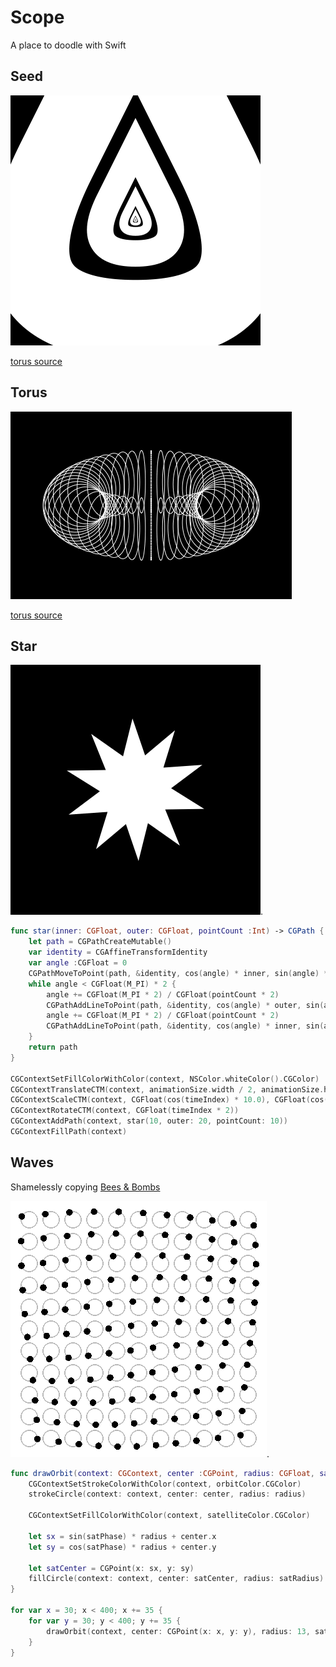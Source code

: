 # Scope

A place to doodle with Swift

## Seed

![](https://github.com/fcanas/Scope/blob/master/Seed/Seed.gif?raw=true)

[torus source](https://github.com/fcanas/Scope/blob/master/Seed/SeedView.swift)

## Torus
![](https://github.com/fcanas/Scope/blob/master/Torus/Torus.gif?raw=true)

[torus source](https://github.com/fcanas/Scope/blob/master/Torus/TorusView.swift)

## Star
![](https://github.com/fcanas/Scope/blob/master/Star/Star.gif?raw=true).

```swift
func star(inner: CGFloat, outer: CGFloat, pointCount :Int) -> CGPath {
    let path = CGPathCreateMutable()
    var identity = CGAffineTransformIdentity
    var angle :CGFloat = 0
    CGPathMoveToPoint(path, &identity, cos(angle) * inner, sin(angle) * inner)
    while angle < CGFloat(M_PI) * 2 {
        angle += CGFloat(M_PI * 2) / CGFloat(pointCount * 2)
        CGPathAddLineToPoint(path, &identity, cos(angle) * outer, sin(angle) * outer)
        angle += CGFloat(M_PI * 2) / CGFloat(pointCount * 2)
        CGPathAddLineToPoint(path, &identity, cos(angle) * inner, sin(angle) * inner)
    }
    return path
}

CGContextSetFillColorWithColor(context, NSColor.whiteColor().CGColor)
CGContextTranslateCTM(context, animationSize.width / 2, animationSize.height / 2)
CGContextScaleCTM(context, CGFloat(cos(timeIndex) * 10.0), CGFloat(cos(timeIndex) * 10.0))
CGContextRotateCTM(context, CGFloat(timeIndex * 2))
CGContextAddPath(context, star(10, outer: 20, pointCount: 10))
CGContextFillPath(context)
```

## Waves
Shamelessly copying [Bees & Bombs](http://beesandbombs.tumblr.com/post/134366721074/ok-couldnt-resist-remaking-this-old-chestnut-in)

![](https://github.com/fcanas/Scope/blob/master/Waves/Waves.gif?raw=true).

```swift
func drawOrbit(context: CGContext, center :CGPoint, radius: CGFloat, satRadius: CGFloat, satPhase: CGFloat) {
    CGContextSetStrokeColorWithColor(context, orbitColor.CGColor)
    strokeCircle(context: context, center: center, radius: radius)
    
    CGContextSetFillColorWithColor(context, satelliteColor.CGColor)
    
    let sx = sin(satPhase) * radius + center.x
    let sy = cos(satPhase) * radius + center.y
    
    let satCenter = CGPoint(x: sx, y: sy)
    fillCircle(context: context, center: satCenter, radius: satRadius)
}

for var x = 30; x < 400; x += 35 {
    for var y = 30; y < 400; y += 35 {
        drawOrbit(context, center: CGPoint(x: x, y: y), radius: 13, satRadius: 5, satPhase: p + CGFloat(x) / 100.0 + CGFloat(y) / 100.0)
    }
}
```

